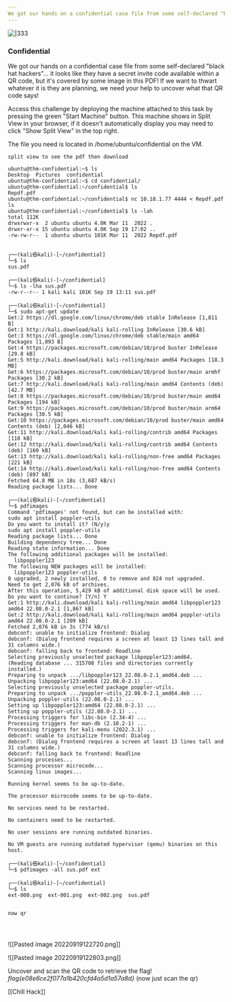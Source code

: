 ```yaml
---
We got our hands on a confidential case file from some self-declared "black hat hackers"... it looks like they have a secret invite code.
---
```


![|333](https://tryhackme-images.s3.amazonaws.com/room-icons/6c9609e592b4ac47833804790222c091.png)

### Confidential 

We got our hands on a confidential case file from some self-declared "black hat hackers"... it looks like they have a secret invite code available within a QR code, but it's covered by some image in this PDF! If we want to thwart whatever it is they are planning, we need your help to uncover what that QR code says!


Access this challenge by deploying the machine attached to this task by pressing the green "Start Machine" button. This machine shows in Split View in your browser, if it doesn't automatically display you may need to click "Show Split View" in the top right.

The file you need is located in /home/ubuntu/confidential on the VM.

```
split view to see the pdf then download

ubuntu@thm-confidential:~$ ls
Desktop  Pictures  confidential
ubuntu@thm-confidential:~$ cd confidential/
ubuntu@thm-confidential:~/confidential$ ls
Repdf.pdf
ubuntu@thm-confidential:~/confidential$ nc 10.18.1.77 4444 < Repdf.pdf 
ls
ubuntu@thm-confidential:~/confidential$ ls -lah
total 112K
drwxrwxr-x  2 ubuntu ubuntu 4.0K Mar 11  2022 .
drwxr-xr-x 15 ubuntu ubuntu 4.0K Sep 19 17:02 ..
-rw-rw-r--  1 ubuntu ubuntu 101K Mar 11  2022 Repdf.pdf


┌──(kali㉿kali)-[~/confidential]
└─$ ls
sus.pdf
                                                                                          
┌──(kali㉿kali)-[~/confidential]
└─$ ls -lha sus.pdf 
-rw-r--r-- 1 kali kali 101K Sep 19 13:11 sus.pdf

┌──(kali㉿kali)-[~/confidential]
└─$ sudo apt-get update
Get:2 https://dl.google.com/linux/chrome/deb stable InRelease [1,811 B]      
Get:1 http://kali.download/kali kali-rolling InRelease [30.6 kB]                         
Get:3 https://dl.google.com/linux/chrome/deb stable/main amd64 Packages [1,093 B]
Get:4 https://packages.microsoft.com/debian/10/prod buster InRelease [29.8 kB]
Get:5 http://kali.download/kali kali-rolling/main amd64 Packages [18.3 MB]
Get:6 https://packages.microsoft.com/debian/10/prod buster/main armhf Packages [30.2 kB]
Get:7 http://kali.download/kali kali-rolling/main amd64 Contents (deb) [42.7 MB] 
Get:8 https://packages.microsoft.com/debian/10/prod buster/main amd64 Packages [194 kB]
Get:9 https://packages.microsoft.com/debian/10/prod buster/main arm64 Packages [30.5 kB] 
Get:10 https://packages.microsoft.com/debian/10/prod buster/main amd64 Contents (deb) [2,046 kB]
Get:11 http://kali.download/kali kali-rolling/contrib amd64 Packages [110 kB]            
Get:12 http://kali.download/kali kali-rolling/contrib amd64 Contents (deb) [160 kB]
Get:13 http://kali.download/kali kali-rolling/non-free amd64 Packages [221 kB]
Get:14 http://kali.download/kali kali-rolling/non-free amd64 Contents (deb) [897 kB]
Fetched 64.8 MB in 18s (3,687 kB/s)                                                      
Reading package lists... Done
                                                                                          
┌──(kali㉿kali)-[~/confidential]
└─$ pdfimages              
Command 'pdfimages' not found, but can be installed with:
sudo apt install poppler-utils
Do you want to install it? (N/y)y
sudo apt install poppler-utils
Reading package lists... Done
Building dependency tree... Done
Reading state information... Done
The following additional packages will be installed:
  libpoppler123
The following NEW packages will be installed:
  libpoppler123 poppler-utils
0 upgraded, 2 newly installed, 0 to remove and 824 not upgraded.
Need to get 2,076 kB of archives.
After this operation, 5,429 kB of additional disk space will be used.
Do you want to continue? [Y/n] Y
Get:1 http://kali.download/kali kali-rolling/main amd64 libpoppler123 amd64 22.08.0-2.1 [1,867 kB]
Get:2 http://kali.download/kali kali-rolling/main amd64 poppler-utils amd64 22.08.0-2.1 [209 kB]
Fetched 2,076 kB in 3s (774 kB/s)       
debconf: unable to initialize frontend: Dialog
debconf: (Dialog frontend requires a screen at least 13 lines tall and 31 columns wide.)
debconf: falling back to frontend: Readline
Selecting previously unselected package libpoppler123:amd64.
(Reading database ... 315708 files and directories currently installed.)
Preparing to unpack .../libpoppler123_22.08.0-2.1_amd64.deb ...
Unpacking libpoppler123:amd64 (22.08.0-2.1) ...
Selecting previously unselected package poppler-utils.
Preparing to unpack .../poppler-utils_22.08.0-2.1_amd64.deb ...
Unpacking poppler-utils (22.08.0-2.1) ...
Setting up libpoppler123:amd64 (22.08.0-2.1) ...
Setting up poppler-utils (22.08.0-2.1) ...
Processing triggers for libc-bin (2.34-4) ...
Processing triggers for man-db (2.10.2-1) ...
Processing triggers for kali-menu (2022.3.1) ...
debconf: unable to initialize frontend: Dialog
debconf: (Dialog frontend requires a screen at least 13 lines tall and 31 columns wide.)
debconf: falling back to frontend: Readline
Scanning processes...                                                                     
Scanning processor microcode...                                                           
Scanning linux images...                                                                  

Running kernel seems to be up-to-date.

The processor microcode seems to be up-to-date.

No services need to be restarted.

No containers need to be restarted.

No user sessions are running outdated binaries.

No VM guests are running outdated hypervisor (qemu) binaries on this host.
                                                                                          
┌──(kali㉿kali)-[~/confidential]
└─$ pdfimages -all sus.pdf ext
                                                                                          
┌──(kali㉿kali)-[~/confidential]
└─$ ls             
ext-000.png  ext-001.png  ext-002.png  sus.pdf


now qr




```

![[Pasted image 20220919122720.png]]

![[Pasted image 20220919122803.png]]

Uncover and scan the QR code to retrieve the flag!
*flag{e08e6ce2f077a1b420cfd4a5d1a57a8d}*  (now just scan the qr)


[[Chill Hack]]